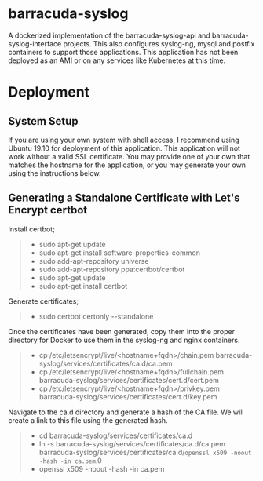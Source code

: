# barracuda-syslog
A dockerized implementation of the barracuda-syslog-api and barracuda-syslog-interface projects.  This also configures syslog-ng, mysql and postfix containers to support those applications.
This application has not been deployed as an AMI or on any services like Kubernetes at this time. 

# Deployment
## System Setup
If you are using your own system with shell access, I recommend using Ubuntu 19.10 for deployment of this application.  This application will not work without a valid SSL certificate.  You may provide one of your own that matches the hostname for the application, or you may generate your own using the instructions below.


## Generating a Standalone Certificate with Let's Encrypt certbot
Install certbot;
> * sudo apt-get update
> * sudo apt-get install software-properties-common
> * sudo add-apt-repository universe
> * sudo add-apt-repository ppa:certbot/certbot
> * sudo apt-get update
> * sudo apt-get install certbot

Generate certificates;
> * sudo certbot certonly --standalone


Once the certificates have been generated, copy them into the proper directory for Docker to use them in the syslog-ng and nginx containers. 

> * cp /etc/letsencrypt/live/<hostname+fqdn>/chain.pem barracuda-syslog/services/certificates/ca.d/ca.pem
> * cp /etc/letsencrypt/live/<hostname+fqdn>/fullchain.pem barracuda-syslog/services/certificates/cert.d/cert.pem
> * cp /etc/letsencrypt/live/<hostname+fqdn>/privkey.pem barracuda-syslog/services/certificates/cert.d/key.pem

Navigate to the ca.d directory and generate a hash of the CA file.  We will create a link to this file using the generated hash.

> * cd barracuda-syslog/services/certificates/ca.d
> * ln -s barracuda-syslog/services/certificates/ca.d/ca.pem barracuda-syslog/services/certificates/ca.d/`openssl x509 -noout -hash -in ca.pem`.0
> * openssl x509 -noout -hash -in ca.pem
